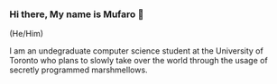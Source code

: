 ### Hi there, My name is Mufaro 👋

<!--
**RBHNirvana/RBHNirvana** is a ✨ _special_ ✨ repository because its `README.md` (this file) appears on your GitHub profile.

Here are some ideas to get you started:

- 🔭 I’m currently working on ...
- 🌱 I’m currently learning ...
- 👯 I’m looking to collaborate on ...
- 🤔 I’m looking for help with ...
- 💬 Ask me about ...
- 📫 How to reach me: ...
- 😄 Pronouns: ...
- ⚡ Fun fact: ...
-->
(He/Him)

I am an undegraduate computer science student at the University of Toronto who plans to slowly take over the world through the usage of secretly programmed marshmellows.